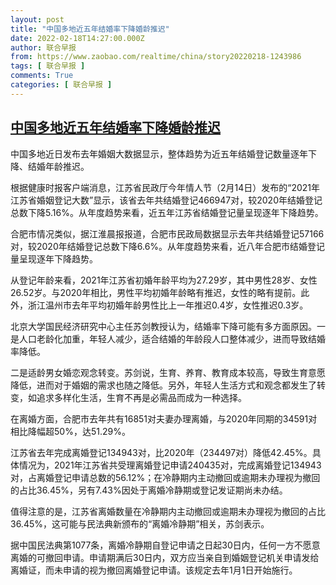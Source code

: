 ```yaml
---
layout: post
title: "中国多地近五年结婚率下降婚龄推迟"
date: 2022-02-18T14:27:00.000Z
author: 联合早报
from: https://www.zaobao.com/realtime/china/story20220218-1243986
tags: [ 联合早报 ]
comments: True
categories: [ 联合早报 ]
---
```

<!--1645194420000-->
[中国多地近五年结婚率下降婚龄推迟](https://www.zaobao.com/realtime/china/story20220218-1243986)
------

<div>
<p>中国多地近日发布去年婚姻大数据显示，整体趋势为近五年结婚登记数量逐年下降、结婚年龄推迟。</p><p>根据健康时报客户端消息，江苏省民政厅今年情人节（2月14日）发布的“2021年江苏省婚姻登记大数”显示，该省去年共结婚登记466947对，较2020年结婚登记总数下降5.16%。从年度趋势来看，近五年江苏省结婚登记量呈现逐年下降趋势。</p><p>合肥市情况类似，据江淮晨报报道，合肥市民政局数据显示去年共结婚登记57166对，较2020年结婚登记总数下降6.6%。从年度趋势来看，近八年合肥市结婚登记量呈现逐年下降趋势。</p><section id="imu"><div id="dfp-ad-imu1">        </div></section><p>从登记年龄来看，2021年江苏省初婚年龄平均为27.29岁，其中男性28岁、女性26.52岁。与2020年相比，男性平均初婚年龄略有推迟，女性的略有提前。此外，浙江温州市去年平均初婚年龄男性比上一年推迟0.4岁，女性推迟0.3岁。</p><p>北京大学国民经济研究中心主任苏剑教授认为，结婚率下降可能有多方面原因。一是人口老龄化加重，年轻人减少，适合结婚的年龄段人口整体减少，进而导致结婚率降低。</p><p>二是适龄男女婚恋观念转变。苏剑说，生育、养育、教育成本较高，导致生育意愿降低，进而对于婚姻的需求也随之降低。另外，年轻人生活方式和观念都发生了转变，如追求多样化生活，生育不再是必需品而成为一种选择。</p><div id="innity-in-post"></div><div id="dfp-ad-midarticlespecial">        </div><p>在离婚方面，合肥市去年共有16851对夫妻办理离婚，与2020年同期的34591对相比降幅超50%，达51.29%。</p><p>江苏省去年完成离婚登记134943对，比2020年（234497对）降低42.45%。具体情况为，2021年江苏省共受理离婚登记申请240435对，完成离婚登记134943对，占离婚登记申请总数的56.12%；在冷静期内主动撤回或逾期未办理视为撤回的占比36.45%，另有7.43%因处于离婚冷静期或登记发证期尚未办结。</p><p>值得注意的是，江苏省离婚数量在冷静期内主动撤回或逾期未办理视为撤回的占比36.45%，这可能与民法典新颁布的“离婚冷静期”相关，苏剑表示。</p><p>据中国民法典第1077条，离婚冷静期自登记申请之日起30日内，任何一方不愿意离婚的可撤回申请。申请期满后30日内，双方应当亲自到婚姻登记机关申请发给离婚证，而未申请的视为撤回离婚登记申请。该规定去年1月1日开始施行。</p>      <div class="cx_paywall_placeholder" id="sph_cdp_40"></div>
</div>
